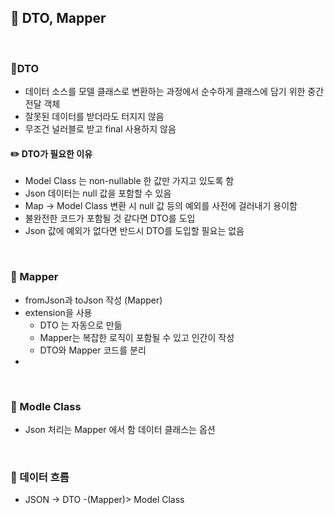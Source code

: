 ## 📖 DTO, Mapper

<br>

### 📄DTO

- 데이터 소스를 모델 클래스로 변환하는 과정에서  순수하게 클래스에 담기 위한 중간 전달 객체
- 잘못된 데이터를 받더라도 터지지 않음
- 무조건 널러블로 받고 final 사용하지 않음

#### ✏️ DTO가 필요한 이유

- Model Class 는 non-nullable 한 값만 가지고 있도록 함
- Json 데이터는 null 값을 포함할 수 있음
- Map -> Model Class 변환 시 null 값 등의 예외를 사전에 걸러내기 용이함
- 불완전한 코드가 포함될 것 같다면 DTO를 도입
- Json 값에 예외가 없다면 반드시 DTO를 도입할 필요는 없음

<br>

### 📄 Mapper

- fromJson과 toJson 작성 (Mapper)
- extension을 사용
	-  DTO 는 자동으로 만듦
	+ Mapper는 복잡한 로직이 포함될 수 있고 인간이 작성
	+ DTO와 Mapper 코드를 분리
- 
<br>

### 📄 Modle Class

- Json 처리는 Mapper 에서 함 데이터 클래스는 옵션

<br>

### 📄 데이터 흐름

- JSON -> DTO -(Mapper)> Model Class
